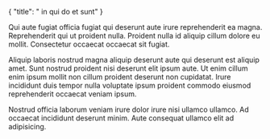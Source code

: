 {
  "title": " in qui do et sunt"
}

Qui aute fugiat officia fugiat qui deserunt aute irure reprehenderit ea magna. Reprehenderit qui ut proident nulla. Proident nulla id aliquip cillum dolore eu mollit. Consectetur occaecat occaecat sit fugiat.

Aliquip laboris nostrud magna aliquip deserunt aute qui deserunt est aliquip amet. Sunt nostrud proident nisi deserunt elit ipsum aute. Ut enim cillum enim ipsum mollit non cillum proident deserunt non cupidatat. Irure incididunt duis tempor nulla voluptate ipsum proident commodo eiusmod reprehenderit occaecat veniam ipsum.

Nostrud officia laborum veniam irure dolor irure nisi ullamco ullamco. Ad occaecat incididunt deserunt minim. Aute consequat ullamco elit ad adipisicing.